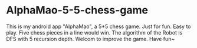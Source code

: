 # AlphaMao-5-5-chess-game
This is my android app "AlphaMao", a 5*5 chess game. Just for fun. Easy to play. Five chess pieces in a line would win. The algorithm of the Robot is DFS with 5 recursion depth. Welcom to improve the game. Have fun~

